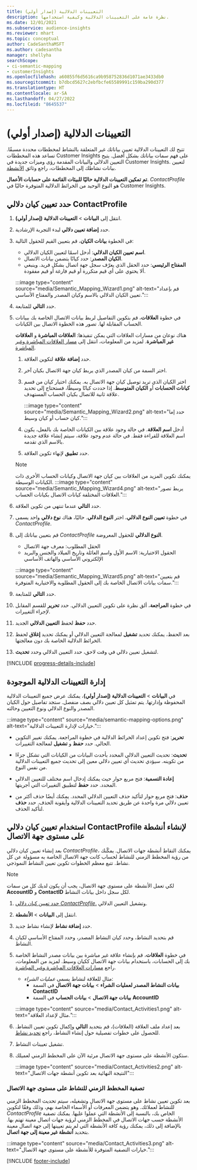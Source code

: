 ```yaml
---
title: التعيينات الدلالية (إصدار أولي)
description: نظرة عامة على التعيينات الدلالية وكيفية استخدامها.
ms.date: 12/01/2021
ms.subservice: audience-insights
ms.reviewer: mhart
ms.topic: conceptual
author: CadeSanthaMSFT
ms.author: cadesantha
manager: shellyha
searchScope:
- ci-semantic-mapping
- customerInsights
ms.openlocfilehash: a60855f6d5616ca9b958752836d1071ae3433db0
ms.sourcegitcommit: b7dbcd5627c2ebfbcfe65589991c159ba290d377
ms.translationtype: HT
ms.contentlocale: ar-SA
ms.lasthandoff: 04/27/2022
ms.locfileid: "8645537"
---
```

# <a name="semantic-mappings-preview"></a>التعيينات الدلالية (إصدار أولي)

تتيح لك التعيينات الدلالية تعيين بياناتك غير المتعلقة بالنشاط لمخططات محددة مسبقًا. تساعد هذه المخططات Customer Insights على فهم سمات بياناتك بشكل أفضل. يتيح التعيين الدلالي والبيانات المقدمة رؤى وميزات جديدة في Customer Insights. لتعيين بيانات نشاطك إلى المخططات، راجع وثائق [الأنشطة](activities.md).

**تم تمكين التعيينات الدلالية حاليًا للبيئات القائمة على حسابات الأعمال**. *ContactProfile* هو النوع الوحيد من الخرائط الدلالية المتوفرة حاليًا في Customer Insights.

## <a name="define-a-contactprofile-semantic-entity-mapping"></a>حدد تعيين كيان دلالي ContactProfile

1. انتقل إلى **البيانات** > **التعيينات الدلالية (إصدار أولي)**.

1. حدد **إضافة تعيين دلالي** لبدء التجربة الإرشادية.

1. في الخطوة **بيانات الكيان**، قم بتعيين القيم للحقول التالية:

   - **اسم تعيين الكيان الدلالي**: أدخل اسمًا لتعيين الكيان الدلالي.
   - **الكيان المصدر**: حدد كيانًا يتضمن بيانات الاتصال.
   - **المفتاح الرئيسي**: حدد الحقل الذي يعرّف سجل جهة اتصال بشكل فريد. وينبغي ألا يحتوي على أي قيم متكررة أو قيم فارغة أو قيم مفقودة.

   :::image type="content" source="media/Semantic_Mapping_Wizard1.png" alt-text="قم بإعداد تعيين الكيان الدلالي بالاسم وكيان المصدر والمفتاح الأساسي.":::

1. حدد **التالي** للمتابعة.

1. في خطوة **العلاقات**، قم بتكوين التفاصيل لربط بيانات الاتصال الخاصة بك ببيانات الحساب المقابلة لها. تصور هذه الخطوة الاتصال بين الكيانات.  

   هناك نوعان من مسارات العلاقات التي يمكن تنفيذها: **العلاقات المباشرة** و **العلاقات غير المباشرة**. لمزيد من المعلومات، انتقل إلى [مسار العلاقات المباشرة وغير المباشرة](relationships.md#relationship-paths).

   1. حدد **إضافة علاقة** لتكوين العلاقة.
   1. اختر السمة من كيان المصدر الذي يربط كيان جهة الاتصال بكيان آخر.
   1. اختر الكيان الذي تريد توصيل كيان جهة الاتصال به. يمكنك اختيار كيان من قسم **كيانات الحسابات** أو **الكيان المتوسط**. إذا حددت كيانًا وسيطًا، فستحتاج إلى تحديد علاقة ثانية للاتصال بكيان الحساب المستهدف.

      :::image type="content" source="media/Semantic_Mapping_Wizard2.png" alt-text="حدد إما كيان حساب أو كيان وسيط.":::

   1. أدخل **اسم العلاقة**. في حالة وجود علاقة بين الكيانات الخاصة بك بالفعل، يكون اسم العلاقة للقراءة فقط. في حالة عدم وجود علاقة، سيتم إنشاء علاقة جديدة بالاسم الذي تقدمه.
   1. حدد **تطبيق** لإنهاء تكوين العلاقة.

   > [!NOTE]
   > يمكنك تكوين المزيد من العلاقات بين كيان جهة الاتصال وكيانات الحساب الأخرى ذات الكيانات الوسيطة.
   >  :::image type="content" source="media/Semantic_Mapping_Wizard4.png" alt-text="يربط تصور العلاقات المختلفة كيانات الاتصال بكيانات الحساب.":::

1. حدد **التالي** عندما تنتهي من تكوين العلاقة.

1. في خطوة **تعيين النوع الدلالي**، اختر **النوع الدلالي**. حاليًا، هناك **نوع دلالي** واحد يسمى *ContactProfile*.

1. قم بتعيين بياناتك إلى *ContactProfile* **النوع الدلالي** للحقول المعروضة.
   - الحقل المطلوب: معرف جهة الاتصال
   - الحقول الاختيارية: الاسم الأول واسم العائلة وتاريخ الميلاد والجنس والبريد الإلكتروني الأساسي والهاتف الأساسي

   :::image type="content" source="media/Semantic_Mapping_Wizard5.png" alt-text="قم بتعيين سمات بيانات الاتصال الخاصة بك إلى الحقول المطلوبة والاختيارية المتوفرة.":::

1. حدد **التالي** للمتابعة.

1. في خطوة **المراجعة**، ألق نظرة على تكوين التعيين الدلالي. حدد **تحرير** للقسم المقابل لإجراء التغييرات.

1. حدد **حفظ** لحفظ **التعيين الدلالي** الجديد.

1. بعد الحفظ، يمكنك تحديد **تشغيل** لمعالجة التعيين الدلالي أو يمكنك تحديد **إغلاق** لحفظ الخرائط الدلالية الخاصة بك دون معالجتها.

1. لتشغيل تعيين دلالي في وقت لاحق، حدد التعيين الدلالي وحدد **تحديث**.

[!INCLUDE [progress-details-include](includes/progress-details-pane.md)]

## <a name="manage-existing-semantic-mappings"></a>إدارة التعيينات الدلالية الموجودة

في **البيانات** > **التعيينات الدلالية (إصدار أولي)**، يمكنك عرض جميع التعيينات الدلالية المحفوظة وإدارتها. يتم تمثيل كل تعيين دلالي بصف منفصل. ستجد تفاصيل حول الكيان المصدر والنوع الدلالي ونوع التعيين وحالته.

:::image type="content" source="media/semantic-mapping-options.png" alt-text="خيارات لإدارة التعيينات الدلالية.":::

- **تحرير**: فتح تكوين إعداد الخرائط الدلالية في خطوة المراجعة. يمكنك تغيير التكوين الحالي. حدد **حفظ** و **تشغيل** لمعالجة التغييرات.

- **تحديث**: تحديث التعيين الدلالي المحدد بأحدث البيانات من الكيانات التي تشكل جزءًا من تكوينه. سيؤدي تحديث أي تعيين دلالي معين إلى تحديث جميع التعيينات الدلالية من نفس النوع.

- **إعادة التسمية**: فتح مربع حوار حيث يمكنك إدخال اسم مختلف للتعيين الدلالي المحدد. حدد **حفظ** لتطبيق التغييرات التي أجريتها.

- **حذف**: فتح مربع حوار لتأكيد حذف التعيين الدلالي المحدد. يمكنك أيضًا حذف أكثر من تعيين دلالي مرة واحدة عن طريق تحديد التعيينات الدلالية وأيقونة الحذف. حدد **حذف** لتأكيد الحذف.

## <a name="use-a-contactprofile-semantic-entity-mapping-to-create-contact-level-activities"></a>استخدام تعيين كيان دلالي ContactProfile لإنشاء أنشطة على مستوى جهة الاتصال

بعد إنشاء تعيين كيان دلالي *ContactProfile*، يمكنك التقاط أنشطة جهات الاتصال. يمكّنك من رؤية المخطط الزمني للنشاط لحساب كانت جهة الاتصال الخاصة به مسؤولة عن كل نشاط. تتبع معظم الخطوات تكوين تعيين النشاط النموذجي.

   > [!NOTE]
   > لكي تعمل الأنشطة على مستوى جهة الاتصال، يجب أن يكون لديك كل من سمات **AccountID** و **ContactID** لكل سجل داخل بيانات النشاط.

1. [حدد تعيين كيان دلالي *ContactProfile*.](#define-a-contactprofile-semantic-entity-mapping) وتشغيل التعيين الدلالي.

1. انتقل إلى **البيانات** > **الأنشطة**.

1. حدد **إضافة نشاط** لإنشاء نشاط جديد.

1. قم بتحديد النشاط، وحدد كيان النشاط المصدر، وحدد المفتاح الأساسي لكيان النشاط.

1. في خطوة **العلاقات**، قم بإنشاء علاقة غير مباشرة بين بيانات مصدر النشاط الخاصة بك إلى الحسابات، باستخدام بيانات جهة الاتصال ككيان وسيط. لمزيد من المعلومات، راجع [مسارات العلاقات المباشرة وغير المباشرة](relationships.md#relationship-paths).
   - مثال للعلاقة لنشاط يسمى *عمليات الشراء*:
      - **بيانات النشاط المصدر لعمليات الشراء** > **بيانات جهة الاتصال** في السمة **ContactID**
      - **بيانات جهة الاتصال** > **بيانات الحساب** في السمة **AccountID**

   :::image type="content" source="media/Contact_Activities1.png" alt-text="مثال لإعداد العلاقة.":::

1. بعد إعداد ملف العلاقة (العلاقات)، قم بتحديد **التالي** وإكمال تكوين تعيين النشاط. للحصول على خطوات تفصيلية حول إنشاء النشاط، راجع [تحديد نشاط](activities.md).

1. تشغيل تعيينات النشاط.

1. ستكون الأنشطة على مستوى جهة الاتصال مرئية الآن على المخطط الزمني لعميلك.

   :::image type="content" source="media/Contact_Activities2.png" alt-text="النتيجة النهائية بعد تكوين أنشطة جهات الاتصال":::

### <a name="contact-level-activity-timeline-filtering"></a>تصفية المخطط الزمني للنشاط على مستوى جهة الاتصال

بعد تكوين تعيين نشاط على مستوى جهة الاتصال وتشغيله، سيتم تحديث المخطط الزمني للنشاط لعملائك. وهو يتضمن المعرفات أو الأسماء الخاصة بهم، وذلك وفقًا لتكوين *ContactProfile* الخاص بك، بالنسبة إلى الأنشطة التي عملوا عليها. يمكنك تصفية الأنشطة حسب جهات الاتصال في المخطط الزمني لرؤية جهات اتصال معينة تهتم بها. بالإضافة إلى ذلك، يمكنك رؤية كافة الأنشطة التي لم يتم تعيينها إلى جهة اتصال معينة بتحديد **أنشطة غير معينة إلى جهة اتصال**.

   :::image type="content" source="media/Contact_Activities3.png" alt-text="خيارات التصفية المتوفرة للأنشطة على مستوى جهة الاتصال.":::

[!INCLUDE [footer-include](includes/footer-banner.md)]
